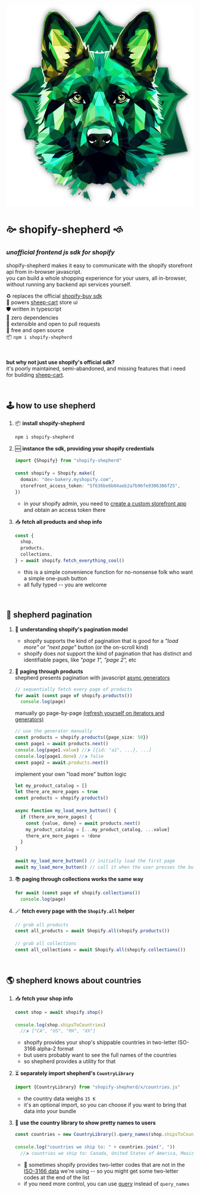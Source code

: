 
![shopify-shepherd](./assets/shepherd.webp)

# 🙚 shopify-shepherd 🙘

### *unofficial frontend js sdk for shopify*

shopify-shepherd makes it easy to communicate with the shopify storefront api from in-browser javascript.  
you can build a whole shopping experience for your users, all in-browser, without running any backend api services yourself.

♻️ replaces the official [shopify-buy sdk](https://www.npmjs.com/package/shopify-buy)  
🐏 powers [sheep-cart](https://github.com/chase-moskal/sheep-cart#readme) store ui  
🛡️ written in typescript  
🗿 zero dependencies  
🤝 extensible and open to pull requests  
💖 free and open source  
📦 `npm i shopify-shepherd`  

<br/>

**but why not just use shopify's official sdk?**  
it's poorly maintained, semi-abandoned, and missing features that i need for building [sheep-cart](https://github.com/chase-moskal/sheep-cart#readme).

<br/>

## 🕹️ how to use shepherd

1. 📦 **install shopify-shepherd**
    ```sh
    npm i shopify-shepherd
    ```

1. 🆕 **instance the sdk, providing your shopify credentials**
    ```ts
    import {Shopify} from "shopify-shepherd"

    const shopify = Shopify.make({
      domain: "dev-bakery.myshopify.com",
      storefront_access_token: "5f636be6b04aeb2a7b96fe9306386f25",
    })
    ```
    - in your shopify admin, you need to [create a custom storefront app](https://help.shopify.com/en/manual/apps/app-types/custom-apps) and obtain an access token there

1. 📥 **fetch all products and shop info**
    ```ts
    const {
      shop,
      products,
      collections,
    } = await shopify.fetch_everything_cool()
    ```
    - this is a simple convenience function for no-nonsense folk who want a simple one-push button
    - all fully typed -- you are welcome

<br/>

## 📜 shepherd pagination

1. 📄 **understanding shopify's pagination model**
    - shopify supports the kind of pagination that is good for a *"load more" or "next page"* button (or the on-scroll kind)
    - shopify does *not* support the kind of pagination that has distinct and identifiable pages, like *"page 1",* *"page 2",* etc

1. 🛒 **paging through products**  
    shepherd presents pagination with javascript [async generators](https://developer.mozilla.org/en-US/docs/Web/JavaScript/Reference/Global_Objects/AsyncGenerator)  
    ```ts
    // sequentially fetch every page of products
    for await (const page of shopify.products())
      console.log(page)
    ```
    manually go page-by-page [(refresh yourself on iterators and generators)](https://developer.mozilla.org/en-US/docs/Web/JavaScript/Guide/Iterators_and_Generators)  
    ```ts
    // use the generator manually
    const products = shopify.products({page_size: 50})
    const page1 = await products.next()
    console.log(page1.value) //⮞ [{id: "a1", ...}, ...]
    console.log(page1.done) //⮞ false
    const page2 = await.products.next()
    ```
    implement your own "load more" button logic  
    ```ts
    let my_product_catalog = []
    let there_are_more_pages = true
    const products = shopify.products()

    async function my_load_more_button() {
      if (there_are_more_pages) {
        const {value, done} = await products.next()
        my_product_catalog = [...my_product_catalog, ...value]
        there_are_more_pages = !done
      }
    }

    await my_load_more_button() // initially load the first page
    await my_load_more_button() // call it when the user presses the button
    ```

1. 📚 **paging through collections works the same way**
    ```ts
    for await (const page of shopify.collections())
      console.log(page)
    ```

1. 🪄 **fetch every page with the `Shopify.all` helper**
    ```ts
    // grab all products
    const all_products = await Shopify.all(shopify.products())

    // grab all collections
    const all_collections = await Shopify.all(shopify.collections())
    ```

<br/>

## 🌎 shepherd knows about countries

1. 📥 **fetch your shop info**  
    ```ts
    const shop = await shopify.shop()

    console.log(shop.shipsToCountries)
      //⮞ ["CA", "US", "MX", "XX"]
    ```
    - shopify provides your shop's shippable countries in two-letter ISO-3166 alpha-2 format
    - but users probably want to see the full names of the countries
    - so shepherd provides a utility for that

1. ⏳ **separately import shepherd's `CountryLibrary`**
    ```ts
    import {CountryLibrary} from "shopify-shepherd/x/countries.js"
    ```
    - the country data weighs `15 K`
    - it's an optional import, so you can choose if you want to bring that data into your bundle

1. 💅 **use the country library to show pretty names to users**
    ```ts
    const countries = new CountryLibrary().query_names(shop.shipsToCountries)

    console.log("countries we ship to: " + countries.join(", "))
      //⮞ countries we ship to: Canada, United States of America, Mexico, XX
    ```
    - 🤷 sometimes shopify provides two-letter codes that are not in the [ISO-3166 data](https://github.com/lukes/ISO-3166-Countries-with-Regional-Codes) we're using -- so you might get some two-letter codes at the end of the list
    - if you need more control, you can use [query](./s/parts/countries/country_library.ts#L19) instead of `query_names`
